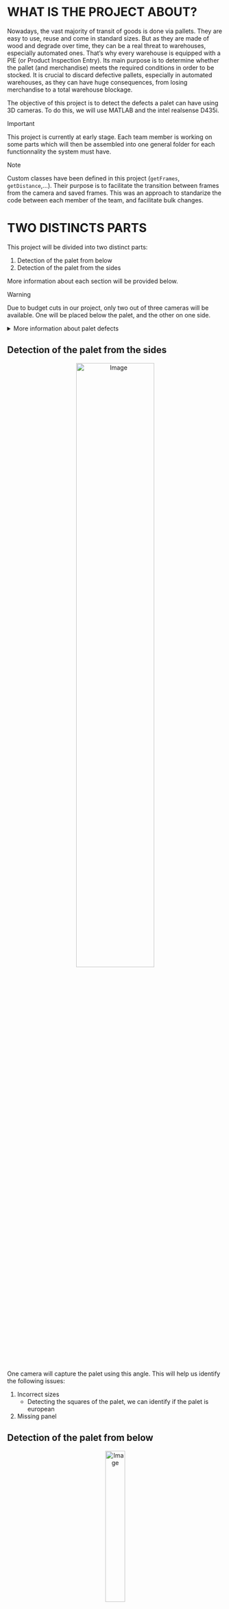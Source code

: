 # WHAT IS THE PROJECT ABOUT?
Nowadays, the vast majority of transit of goods is done via pallets. They are easy to use, reuse and come in standard sizes. But as they are made of wood and degrade over time, they can be a real threat to warehouses, especially automated ones. 
That’s why every warehouse is equipped with a PIE (or Product Inspection Entry). Its main purpose is to determine whether the pallet (and merchandise) meets the required conditions in order to be stocked. It is crucial to discard defective pallets, especially in automated warehouses, as they can have huge consequences, from losing merchandise to a total warehouse blockage.

The objective of this project is to detect the defects a palet can have using 3D cameras. 
To do this, we will use MATLAB and the intel realsense D435i. 

> [!IMPORTANT]
> This project is currently at early stage. Each team member is working on some parts which will then be assembled into one general folder for each functionnality the system must have.

> [!NOTE]
> Custom classes have been defined in this project (```getFrames```, ```getDistance```,...). Their purpose is to facilitate the transition between frames from the camera and saved frames. This was an approach to standarize the code between each member of the team, and facilitate bulk changes.

# TWO DISTINCTS PARTS
This project will be divided into two distinct parts:

1. Detection of the palet from below
2. Detection of the palet from the sides

More information about each section will be provided below. 

> [!WARNING]
> Due to budget cuts in our project, only two out of three cameras will be available. One will be placed below the palet, and the other on one side. 

<details>

<summary>More information about palet defects</summary>

### ALL THE DEFECTS A PALET CAN HAVE

![Raklapok_3_EN_V2](https://github.com/user-attachments/assets/b8ae4ea6-bd8c-49f1-ae6a-81bd0d1aafb4)
<div align="center">Image Source: [dewinter](https://dewinter.hu/standards/)</div>

Palets can have many diferent defects, from missing the EU sign to missing parts of the palet itself. 

In this project we will treat the following defects: 
* Incorrect sizes
* Missing panel
* TBD

</details>

## Detection of the palet from the sides
<div align="center">
    <img height="60%" width="60%" alt="Image" src="https://github.com/user-attachments/assets/8f85b794-b99f-4169-b10d-4218a8bd55a7">
</div>
One camera will capture the palet using this angle. This will help us identify the following issues: 

1. Incorrect sizes
   - Detecting the squares of the palet, we can identify if the palet is european
2. Missing panel

## Detection of the palet from below
<div align="center">
    <img height="30%" width="30%" alt="Image" src="https://github.com/user-attachments/assets/39c15630-afaa-466e-b110-62b829ce1f09">
</div>

# PROTOTYPE
This code will be used with a physical prototype. 
Below is a detail of all the material used in order to mount the prototype: 

| Element | Units | Price(total) | Reference/link |
| ------------- | ------------- | ------------- | ------------- |
| Realsense D435i depth cam | 2 | 668 | [link](https://store.intelrealsense.com/buy-intel-realsense-depth-camera-d435i.html) |
| Alum. profile 30x30 2m | 5 | 201.45 | [link](https://es.rs-online.com/web/p/tubos-y-perfiles/2647863) |
| Alum. profile 30x30 1m | 4 | 84.4 | [link](https://es.rs-online.com/web/p/tubos-y-perfiles/2647862?gb=s) |
| Alum. corner connection | 20 | 160.4 | [link](https://es.rs-online.com/web/p/componentes-de-conexion/3901798?gb=s) |
| Hammer-head M6 nut | 30 | 23.91 | [link](https://es.rs-online.com/web/p/componentes-de-conexion/2768170?gb=s) |
| M6 Allen screw 20mm | 50 | 24.49 | [link](https://es.rs-online.com/web/p/tornillos-allen/4839688?gb=a) |
| 80mm wheels | 5 | 44.15 | [link](https://es.rs-online.com/web/p/ruedas-industriales/6679463?gb=s) |
| M6 Allen screw 10mm | 20 | 17.92 | [link](https://es.rs-online.com/web/p/tornillos-allen/8741021) |
| Alum. lateral connection  | 4 | 95.44| [link](https://es.rs-online.com/web/p/componentes-de-conexion/3902000) |
| LED 5m strip | 1 | 86.89 | [link](https://es.rs-online.com/web/p/tiras-de-led/1533661?searchId=c3c85c20-2f5b-480a-a57e-2065bbc26e84&gb=s) |

To be determined:
| Element | Units | Price(total) | Reference/link |
| ------------- | ------------- | ------------- | ------------- |
| Steper motor | 1 |  |  |
| Steper motor belt | 1 |  |  |
| Polea dentada | 1 |  |  |

TODO: Include photos of the prototype.
